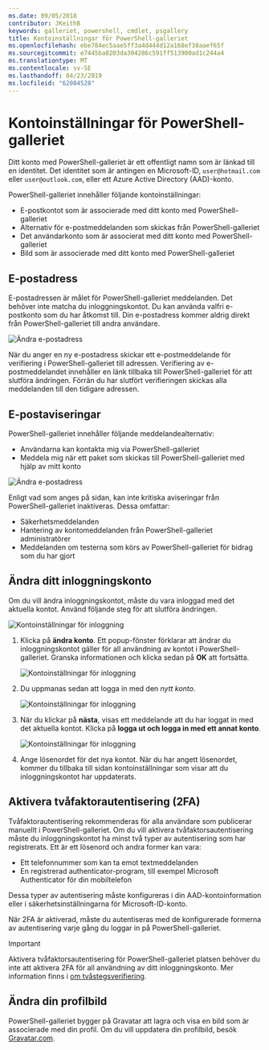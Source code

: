 ```yaml
---
ms.date: 09/05/2018
contributor: JKeithB
keywords: galleriet, powershell, cmdlet, psgallery
title: Kontoinställningar för PowerShell-galleriet
ms.openlocfilehash: ebe784ec5aae5ff3a4d444d12a168ef38aaef65f
ms.sourcegitcommit: e7445ba8203da304286c591ff513900ad1c244a4
ms.translationtype: MT
ms.contentlocale: sv-SE
ms.lasthandoff: 04/23/2019
ms.locfileid: "62084528"
---
```

# <a name="powershell-gallery-account-settings"></a>Kontoinställningar för PowerShell-galleriet

Ditt konto med PowerShell-galleriet är ett offentligt namn som är länkad till en identitet. Det identitet som är antingen en Microsoft-ID, `user@hotmail.com` eller `user@outlook.com`, eller ett Azure Active Directory (AAD)-konto.

PowerShell-galleriet innehåller följande kontoinställningar:

- E-postkontot som är associerade med ditt konto med PowerShell-galleriet
- Alternativ för e-postmeddelanden som skickas från PowerShell-galleriet
- Det användarkonto som är associerat med ditt konto med PowerShell-galleriet
- Bild som är associerade med ditt konto med PowerShell-galleriet

## <a name="email-address"></a>E-postadress

E-postadressen är målet för PowerShell-galleriet meddelanden. Det behöver inte matcha du inloggningskontot. Du kan använda valfri e-postkonto som du har åtkomst till. Din e-postadress kommer aldrig direkt från PowerShell-galleriet till andra användare.

![Ändra e-postadress](../../Images/PSGallery_AcccountEmailAddress.png)

När du anger en ny e-postadress skickar ett e-postmeddelande för verifiering i PowerShell-galleriet till adressen. Verifiering av e-postmeddelandet innehåller en länk tillbaka till PowerShell-galleriet för att slutföra ändringen. Förrän du har slutfört verifieringen skickas alla meddelanden till den tidigare adressen.

## <a name="email-notifications"></a>E-postaviseringar

PowerShell-galleriet innehåller följande meddelandealternativ:

- Användarna kan kontakta mig via PowerShell-galleriet
- Meddela mig när ett paket som skickas till PowerShell-galleriet med hjälp av mitt konto

![Ändra e-postadress](../../Images/PSGallery_AccountEmailOptions.png)

Enligt vad som anges på sidan, kan inte kritiska aviseringar från PowerShell-galleriet inaktiveras.
Dessa omfattar:

- Säkerhetsmeddelanden
- Hantering av kontomeddelanden från PowerShell-galleriet administratörer
- Meddelanden om testerna som körs av PowerShell-galleriet för bidrag som du har gjort

## <a name="change-your-login-account"></a>Ändra ditt inloggningskonto

Om du vill ändra inloggningskontot, måste du vara inloggad med det aktuella kontot. Använd följande steg för att slutföra ändringen.

![Kontoinställningar för inloggning](../../Images/PSGallery_LoginAccountSettings.png)

1. Klicka på **ändra konto**. Ett popup-fönster förklarar att ändrar du inloggningskontot gäller för all användning av kontot i PowerShell-galleriet. Granska informationen och klicka sedan på **OK** att fortsätta.

   ![Kontoinställningar för inloggning](../../Images/PSGallery_LoginAccountChange-1.png)

2. Du uppmanas sedan att logga in med den _nytt konto_.

   ![Kontoinställningar för inloggning](../../Images/PSGallery_LoginAccountChange-2.png)

3. När du klickar på **nästa**, visas ett meddelande att du har loggat in med det aktuella kontot.
   Klicka på **logga ut och logga in med ett annat konto**.

   ![Kontoinställningar för inloggning](../../Images/PSGallery_LoginAccountChange-3.png)

4. Ange lösenordet för det nya kontot. När du har angett lösenordet, kommer du tillbaka till sidan kontoinställningar som visar att du inloggningskontot har uppdaterats.


## <a name="enable-two-factor-authentication-2fa"></a>Aktivera tvåfaktorautentisering (2FA)

Tvåfaktorautentisering rekommenderas för alla användare som publicerar manuellt i PowerShell-galleriet. Om du vill aktivera tvåfaktorsautentisering måste du inloggningskontot ha minst två typer av autentisering som har registrerats. Ett är ett lösenord och andra former kan vara:

- Ett telefonnummer som kan ta emot textmeddelanden
- En registrerad authenticator-program, till exempel Microsoft Authenticator för din mobiltelefon

Dessa typer av autentisering måste konfigureras i din AAD-kontoinformation eller i säkerhetsinställningarna för Microsoft-ID-konto.

När 2FA är aktiverad, måste du autentiseras med de konfigurerade formerna av autentisering varje gång du loggar in på PowerShell-galleriet.

> [!IMPORTANT]
> Aktivera tvåfaktorsautentisering för PowerShell-galleriet platsen behöver du inte att aktivera 2FA för all användning av ditt inloggningskonto. Mer information finns i [om tvåstegsverifiering](https://support.microsoft.com/help/12408/microsoft-account-about-two-step-verification).

## <a name="change-your-profile-picture"></a>Ändra din profilbild

PowerShell-galleriet bygger på Gravatar att lagra och visa en bild som är associerade med din profil. Om du vill uppdatera din profilbild, besök [Gravatar.com](http://www.gravatar.com/).
